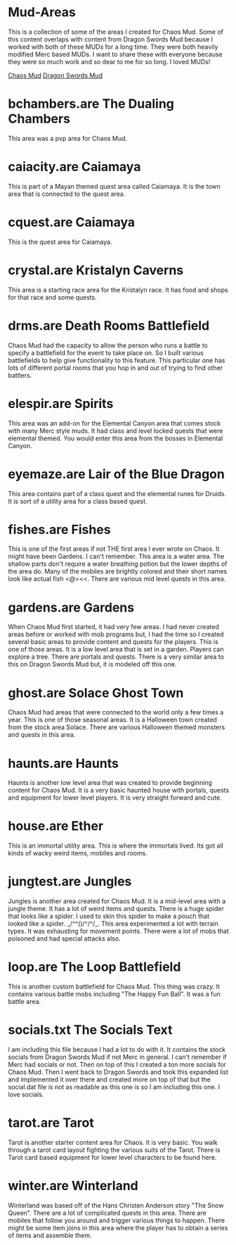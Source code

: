 # Mud-Areas

This is a collection of some of the areas I created for Chaos Mud. Some of this content overlaps with content from Dragon Swords Mud because I worked with both of these MUDs for a long time. They were both heavily modified Merc based MUDs. I want to share these with everyone because they were so much work and so dear to me for so long. I loved MUDs!

[Chaos Mud](https://www.mudconnect.com/cgi-bin/search.cgi?mode=mud_listing&mud=Chaos+Mud)
[Dragon Swords Mud](http://mudstats.com/World/DragonSwordsMUD)

# bchambers.are The Dualing Chambers

This area was a pvp area for Chaos Mud.

# caiacity.are Caiamaya

This is part of a Mayan themed quest area called Caiamaya. It is the town area that is connected to the quest area.

# cquest.are Caiamaya

This is the quest area for Caiamaya.

# crystal.are Kristalyn Caverns

This area is a starting race area for the Kristalyn race. It has food and shops for that race and some quests.

# drms.are Death Rooms Battlefield

Chaos Mud had the capacity to allow the person who runs a battle to specify a battlefield for the event to take place on. So I built various battlefields to help give functionality to this feature. This particular one has lots of different portal rooms that you hop in and out of trying to find other battlers.

# elespir.are Spirits

This area was an add-on for the Elemental Canyon area that comes stock with many Merc style muds. It had class and level locked quests that were elemental themed. You would enter this area from the bosses in Elemental Canyon.

# eyemaze.are Lair of the Blue Dragon

This area contains part of a class quest and the elemental runes for Druids. It is sort of a utility area for a class based quest.

# fishes.are Fishes

This is one of the first areas if not THE first area I ever wrote on Chaos. It might have been Gardens. I can't remember. This area is a water area. The shallow parts don't require a water breathing potion but the lower depths of the area do. Many of the mobiles are brightly colored and their short names look like actual fish <@><<. There are various mid level quests in this area.

# gardens.are Gardens

When Chaos Mud first started, it had very few areas. I had never created areas before or worked with mob programs but, I had the time so I created several basic areas to provide content and quests for the players. This is one of those areas. It is a low level area that is set in a garden. Players can explore a tree. There are portals and quests. There is a very similar area to this on Dragon Swords Mud but, it is modeled off this one.

# ghost.are Solace Ghost Town

Chaos Mud had areas that were connected to the world only a few times a year. This is one of those seasonal areas. It is a Halloween town created from the stock area Solace. There are various Halloween themed monsters and quests in this area.

# haunts.are Haunts

Haunts is another low level area that was created to provide beginning content for Chaos Mud. It is a very basic haunted house with portals, quests and equipment for lower level players. It is very straight forward and cute.

# house.are Ether

This is an immortal utility area. This is where the immortals lived. Its got all kinds of wacky weird items, mobiles and rooms.

# jungtest.are Jungles

Jungles is another area created for Chaos Mud. It is a mid-level area with a jungle theme. It has a lot of weird items and quests. There is a huge spider that looks like a spider. I used to skin this spider to make a pouch that looked like a spider. _/\^\^\(<o o>)/^/^/\_. This area experimented a lot with terrain types. It was exhausting for movement points. There were a lot of mobs that poisoned and had special attacks also.
  
# loop.are The Loop Battlefield

This is another custom battlefield for Chaos Mud. This thing was crazy. It contains various battle mobs including "The Happy Fun Ball". It was a fun battle area.

# socials.txt The Socials Text

I am including this file because I had a lot to do with it. It contains the stock socials from Dragon Swords Mud if not Merc in general. I can't remember if Merc had socials or not. Then on top of this I created a ton more socials for Chaos Mud. Then I went back to Dragon Swords and took this expanded list and implemented it over there and created more on top of that but the social.dat file is not as readable as this one is so I am including this one. I love socials.

# tarot.are Tarot

Tarot is another starter content area for Chaos. It is very basic. You walk through a tarot card layout fighting the various suits of the Tarot. There is Tarot card based equipment for lower level characters to be found here.

# winter.are Winterland

Winterland was based off of the Hans Christen Anderson story "The Snow Queen". There are a lot of complicated quests in this area. There are mobiles that follow you around and trigger various things to happen. There might be some item joins in this area where the player has to obtain a series of items and assemble them. 


